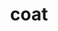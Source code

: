 ---
category: 4-letters
denotation: null
name: coat
reference_link: https://www.etymonline.com/word/coat
root_language: null
root_name: null
title: coat
type: free
word_sums:
- respelling: coat
  sum: 'Coat + '
---